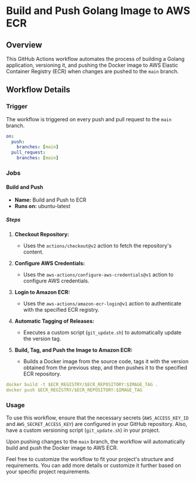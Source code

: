 # Build and Push Golang Image to AWS ECR

## Overview

This GitHub Actions workflow automates the process of building a Golang application, versioning it, and pushing the Docker image to AWS Elastic Container Registry (ECR) when changes are pushed to the `main` branch.

## Workflow Details

### Trigger

The workflow is triggered on every push and pull request to the `main` branch.

```yaml
on:
  push:
    branches: [main]
  pull_request:
    branches: [main]  
```

### Jobs

#### Build and Push

- **Name:** Build and Push to ECR
- **Runs on:** ubuntu-latest

##### Steps

1. **Checkout Repository:**
   - Uses the `actions/checkout@v2` action to fetch the repository's content.

2. **Configure AWS Credentials:**
   - Uses the `aws-actions/configure-aws-credentials@v1` action to configure AWS credentials.

3. **Login to Amazon ECR:**
   - Uses the `aws-actions/amazon-ecr-login@v1` action to authenticate with the specified ECR registry.

4. **Automatic Tagging of Releases:**
   - Executes a custom script (`git_update.sh`) to automatically update the version tag.

5. **Build, Tag, and Push the Image to Amazon ECR:**
   - Builds a Docker image from the source code, tags it with the version obtained from the previous step, and then pushes it to the specified ECR repository.

```yaml
docker build -t $ECR_REGISTRY/$ECR_REPOSITORY:$IMAGE_TAG .
docker push $ECR_REGISTRY/$ECR_REPOSITORY:$IMAGE_TAG
```

### Usage

To use this workflow, ensure that the necessary secrets (`AWS_ACCESS_KEY_ID` and `AWS_SECRET_ACCESS_KEY`) are configured in your GitHub repository. Also, have a custom versioning script (`git_update.sh`) in your project.

Upon pushing changes to the `main` branch, the workflow will automatically build and push the Docker image to AWS ECR.

Feel free to customize the workflow to fit your project's structure and requirements. You can add more details or customize it further based on your specific project requirements.